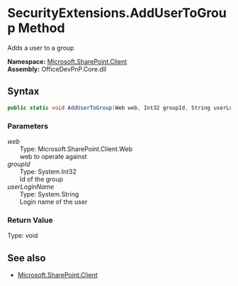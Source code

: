 # SecurityExtensions.AddUserToGroup Method  
Adds a user to a group  

**Namespace:** [Microsoft.SharePoint.Client](Microsoft.SharePoint.Client.md)  
**Assembly:** OfficeDevPnP.Core.dll  
## Syntax
```C#
public static void AddUserToGroup(Web web, Int32 groupId, String userLoginName)
```
### Parameters
*web*  
&emsp;&emsp;Type: Microsoft.SharePoint.Client.Web  
&emsp;&emsp;web to operate against  
*groupId*  
&emsp;&emsp;Type: System.Int32  
&emsp;&emsp;Id of the group  
*userLoginName*  
&emsp;&emsp;Type: System.String  
&emsp;&emsp;Login name of the user  
### Return Value
Type: void  

## See also
- [Microsoft.SharePoint.Client](Microsoft.SharePoint.Client.md)

